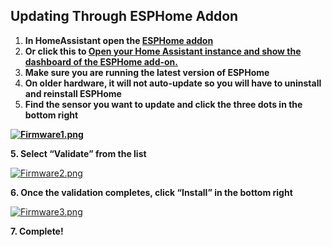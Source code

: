 ## Updating Through ESPHome Addon

1. **In HomeAssistant open the [ESPHome addon](https://esphome.io/guides/getting_started_hassio.html)**
2. **Or click this to [Open your Home Assistant instance and show the dashboard of the ESPHome add-on.](https://my.home-assistant.io/redirect/supervisor_addon/?addon=5c53de3b_esphome&repository_url=https%3A%2F%2Fgithub.com%2Fesphome%2Fhome-assistant-addon "Open your Home Assistant instance and show the dashboard of the ESPHome add-on.")**
3. **Make sure you are running the latest version of ESPHome**
4. **On older hardware, it will not auto-update so you will have to uninstall and reinstall ESPHome**
5. **Find the sensor you want to update and click the three dots in the bottom right**

**[![Firmware1.png](https://wiki.apolloautomation.cloud/uploads/images/gallery/2023-10/scaled-1680-/firmware1.png)](https://help.apolloautomation.cloud/uploads/images/gallery/2023-10/firmware1.png)**

**5. Select “Validate” from the list**

[![Firmware2.png](https://wiki.apolloautomation.cloud/uploads/images/gallery/2023-10/scaled-1680-/firmware2.png)](https://help.apolloautomation.cloud/uploads/images/gallery/2023-10/firmware2.png)

**6. Once the validation completes, click “Install” in the bottom right**

[![Firmware3.png](https://wiki.apolloautomation.cloud/uploads/images/gallery/2023-10/scaled-1680-/firmware3.png)](https://help.apolloautomation.cloud/uploads/images/gallery/2023-10/firmware3.png)

**7. Complete!**